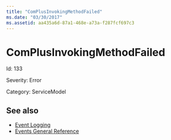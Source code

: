 ```yaml
---
title: "ComPlusInvokingMethodFailed"
ms.date: "03/30/2017"
ms.assetid: aa435a6d-87a1-468e-a73a-f287fcf697c3
---
```

# ComPlusInvokingMethodFailed
Id: 133  
  
 Severity: Error  
  
 Category: ServiceModel  
  
## See also
- [Event Logging](../../../../../docs/framework/wcf/diagnostics/event-logging/index.md)
- [Events General Reference](../../../../../docs/framework/wcf/diagnostics/event-logging/events-general-reference.md)
